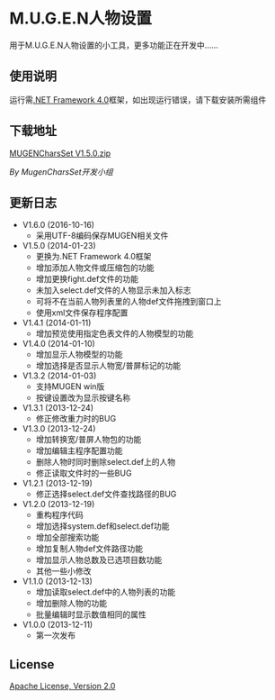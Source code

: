 # M.U.G.E.N人物设置
用于M.U.G.E.N人物设置的小工具，更多功能正在开发中……

## 使用说明
运行需[.NET Framework 4.0](https://www.microsoft.com/zh-cn/download/details.aspx?id=17718)框架，如出现运行错误，请下载安装所需组件

## 下载地址
[MUGENCharsSet V1.5.0.zip](https://github.com/miaolapd/mugen-chars-set/raw/master/Releases/MUGENCharsSet%20V1.6.0.zip)

_By MugenCharsSet开发小组_

## 更新日志
* V1.6.0 (2016-10-16)
  * 采用UTF-8编码保存MUGEN相关文件
* V1.5.0 (2014-01-23)
  * 更换为.NET Framework 4.0框架
  * 增加添加人物文件或压缩包的功能
  * 增加更换fight.def文件的功能
  * 未加入select.def文件的人物显示未加入标志
  * 可将不在当前人物列表里的人物def文件拖拽到窗口上
  * 使用xml文件保存程序配置
* V1.4.1 (2014-01-11)
  * 增加预览使用指定色表文件的人物模型的功能
* V1.4.0 (2014-01-10)
  * 增加显示人物模型的功能
  * 增加选择是否显示人物宽/普屏标记的功能
* V1.3.2 (2014-01-03)
  * 支持MUGEN win版
  * 按键设置改为显示按键名称
* V1.3.1 (2013-12-24)
  * 修正修改重力时的BUG
* V1.3.0 (2013-12-24)
  * 增加转换宽/普屏人物包的功能
  * 增加编辑主程序配置功能
  * 删除人物时同时删除select.def上的人物
  * 修正读取文件时的一些BUG
* V1.2.1 (2013-12-19)
  * 修正选择select.def文件查找路径的BUG
* V1.2.0 (2013-12-19)
  * 重构程序代码
  * 增加选择system.def和select.def功能
  * 增加全部搜索功能
  * 增加复制人物def文件路径功能
  * 增加显示人物总数及已选项目数功能
  * 其他一些小修改
* V1.1.0 (2013-12-13)
  * 增加读取select.def中的人物列表的功能
  * 增加删除人物的功能
  * 批量编辑时显示数值相同的属性
* V1.0.0 (2013-12-11)
  * 第一次发布

## License
[Apache License, Version 2.0](http://www.apache.org/licenses/LICENSE-2.0)
